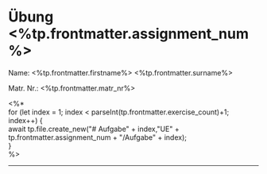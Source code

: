 # Übung <%tp.frontmatter.assignment_num%>

Name: <%tp.frontmatter.firstname%> <%tp.frontmatter.surname%>

Matr. Nr.: <%tp.frontmatter.matr_nr%>

<%*  
for (let index = 1; index < parseInt(tp.frontmatter.exercise_count)+1; index++) {  
  await tp.file.create_new("# Aufgabe" + index,"UE" + tp.frontmatter.assignment_num + "/Aufgabe" + index);  
}  
%>

---

